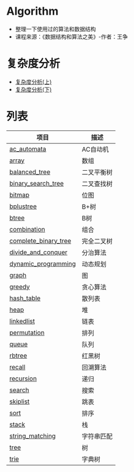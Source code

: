# Algorithm
- 整理一下使用过的算法和数据结构
- 课程来源：《数据结构和算法之美》-作者：王争

# 复杂度分析
- [复杂度分析(上)](./复杂度分析(上).md)
- [复杂度分析(下)](./复杂度分析(下).md)

# 列表
项目 | 描述 | 
-|-|
[ac_automata](/ac_automata/) | AC自动机 |
[array](/array/) | 数组 |
[balanced_tree](/balanced_tree/) | 二叉平衡树 |
[binary_search_tree](/binary_search_tree/) | 二叉查找树 |
[bitmap](/bitmap/)|位图|
[bplustree](/bplustree/) | B+树 |
[btree](/btree/) | B树 |
[combination](/combination/) | 组合 |
[complete_binary_tree](/complete_binary_tree/) | 完全二叉树 |
[divide_and_conquer](/divide_and_conquer/) | 分治算法 |
[dynamic_programming](/dynamic_programming/) | 动态规划 |
[graph](/graph/) | 图 |
[greedy](/greedy/) | 贪心算法 |
[hash_table](/hash_table/) | 散列表 |
[heap](/heap/) | 堆 |
[linkedlist](/linkedlist/) | 链表 |
[permutation](/permutation/) | 排列 |
[queue](/queue/) | 队列 |
[rbtree](/rbtree/) | 红黑树 |
[recall](/recall/) | 回溯算法 |
[recursion](/recursion/) | 递归 |
[search](/search/) | 搜索 |
[skiplist](/skiplist/) | 跳表 |
[sort](/sort/) | 排序 |
[stack](/stack/) | 栈 |
[string_matching](/string_matching/) | 字符串匹配 |
[tree](/tree/) | 树 |
[trie](/trie/) | 字典树 |